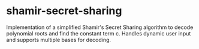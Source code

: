 # shamir-secret-sharing
Implementation of a simplified Shamir's Secret Sharing algorithm to decode polynomial roots and find the constant term c. Handles dynamic user input and supports multiple bases for decoding.
